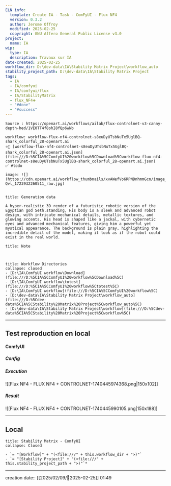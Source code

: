 ```yaml
---
ELN info:
  template: Create IA - Task - ComFyUI - Flux NF4
  version: 0.3.2
  author: Jerome Offroy
  modified: 2025-02-25
  copyright: GNU Affero General Public License v3.0
project:
  name: IA
wip:
  type: IA
  description: Travaux sur IA
date-created: 2025-02-25
workflow_dir: D:\dev-data\IA\Stability Matrix Project\workflow_auto
stability_project_path: D:\dev-data\IA\Stability Matrix Project
tags:
  - IA
  - IA/comfyui
  - IA/comfyui/flux
  - IA/StabilityMatrix
  - flux_NF4➕
  - "#done"
  - "#success"
---
```

```ad-tip
Source : https://openart.ai/workflows/ailab/flux-controlnet-v3-canny-depth-hed/1VE0TT4f8ohI8fQp6wNb

workflow: workflow-flux-nf4-controlnet-s8euDyUTsbNuTx5UglBQ-shark_colorful_28-openart.ai
⭐🚧 [workflow-flux-nf4-controlnet-s8euDyUTsbNuTx5UglBQ-shark_colorful_28-openart.ai.json](file:///D:%5CIA%5CComfyUI%20workflow%5CDownload%5Cworkflow-flux-nf4-controlnet-s8euDyUTsbNuTx5UglBQ-shark_colorful_28-openart.ai.json)
✅ #todo

image: ![](https://cdn.openart.ai/workflow_thumbnails/xvAWefVo6RPNDnhmmGcn/image_a8XM-Qvl_1723932260511_raw.jpg)


```

````ad-quote
title: Generation data

A hyper-realistic 3D render of a futuristic robotic version of the Egyptian god Seth.standing, His body is a sleek and advanced robot design, with intricate mechanical details, metallic textures, and glowing accents. His head is shaped like a jackal, with cybernetic eyes and advanced mechanical features, giving him a powerful yet mystical appearance. The background is plain gray, highlighting the incredible detail of the model, making it look as if the robot could exist in the real world.

````

```ad-note
title: Note



```
```ad-info
title: Workflow Directories
collapse: closed
- [D:\IA\ComfyUI workflow\Download](file:///D:%5CIA%5CComfyUI%20workflow%5CDownload%5C)
- [D:\IA\ComfyUI workflow\totest](file:///D:%5CIA%5CComfyUI%20workflow%5Ctotest%5C)
- [D:\IA\ComfyUI workflow](file:///D:%5CIA%5CComfyUI%20workflow%5C)
- [D:\dev-data\IA\Stability Matrix Project\workflow_auto](file:///D:%5Cdev-data%5CIA%5CStability%20Matrix%20Project%5Cworkflow_auto%5C)
- [D:\dev-data\IA\Stability Matrix Project\workflow](file:///D:%5Cdev-data%5CIA%5CStability%20Matrix%20Project%5Cworkflow%5C)
```


---

## Test reproduction en local


#### ComfyUI
##### Config

##### Execution
![[Flux NF4 - FLUX NF4 + CONTROLNET-1740445974368.png|150x102]]
##### Result
![[Flux NF4 - FLUX NF4 + CONTROLNET-1740445990105.png|150x188]]



---
## Local

```ad-tip
title: Stability Matrix - ComfyUI
collapse: Closed

- `= "[Workflow]" + "(<file:///" + this.workflow_dir + ">)"`
- `= "[Stability Project]" + "(<file:///" + this.stability_project_path + ">)"`*
```

---
creation date:: [[2025/02/09/📒2025-02-25]]  01:49


